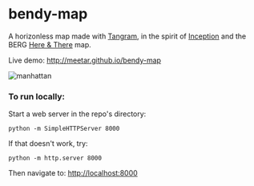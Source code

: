# bendy-map

A horizonless map made with [Tangram](http://github.com/tangrams/tangram), in the spirit of [Inception](http://www.imdb.com/title/tt1375666/) and the BERG [Here & There](http://berglondon.com/products/hat/) map.

Live demo: http://meetar.github.io/bendy-map

![manhattan](https://cloud.githubusercontent.com/assets/459970/10175431/c39d9b4e-66bc-11e5-9792-584caad671db.jpg)


### To run locally:

Start a web server in the repo's directory:

    python -m SimpleHTTPServer 8000
    
If that doesn't work, try:

    python -m http.server 8000
    
Then navigate to: [http://localhost:8000](http://localhost:8000)
